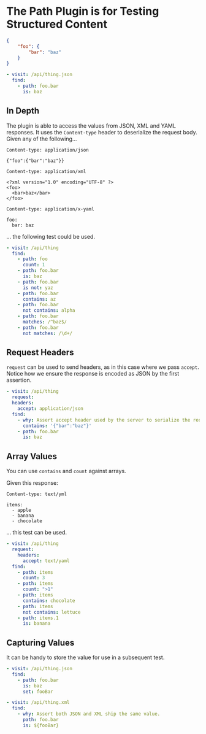 # The Path Plugin is for Testing Structured Content

```json
{
    "foo": {
        "bar": "baz"
    }
}
```

```yaml
- visit: /api/thing.json
  find:
    - path: foo.bar
      is: baz
```      

## In Depth

The plugin is able to access the values from JSON, XML and YAML responses. It uses the `Content-type` header to deserialize the request body. Given any of the following...

```text
Content-type: application/json

{"foo":{"bar":"baz"}}
```

```text
Content-type: application/xml

<?xml version="1.0" encoding="UTF-8" ?>
<foo>
  <bar>baz</bar>
</foo>
```

```text
Content-type: application/x-yaml

foo:
  bar: baz
```

... the following test could be used.

```yaml
- visit: /api/thing
  find:
    - path: foo
      count: 1
    - path: foo.bar
      is: baz
    - path: foo.bar
      is not: yaz
    - path: foo.bar
      contains: az
    - path: foo.bar
      not contains: alpha
    - path: foo.bar
      matches: /^baz$/
    - path: foo.bar
      not matches: /\d+/
```

## Request Headers

`request` can be used to send headers, as in this case where we pass `accept`. Notice how we ensure the response is encoded as JSON by the first assertion.

```yaml
- visit: /api/thing
  request:
  headers:
    accept: application/json
  find:
    - why: Assert accept header used by the server to serialize the request.
      contains: '{"bar":"baz"}'
    - path: foo.bar
      is: baz
```      

## Array Values

You can use `contains` and `count` against arrays.

Given this response:

```text
Content-type: text/yml

items:
  - apple
  - banana
  - chocolate
```

... this test can be used.

```yaml
- visit: /api/thing
  request:
    headers:
      accept: text/yaml
  find:
    - path: items
      count: 3
    - path: items
      count: ">1"
    - path: items
      contains: chocolate
    - path: items
      not contains: lettuce
    - path: items.1
      is: banana
```

## Capturing Values

It can be handy to store the value for use in a subsequent test.

```yaml
- visit: /api/thing.json
  find:
    - path: foo.bar
      is: baz
      set: fooBar

- visit: /api/thing.xml
  find:
    - why: Assert both JSON and XML ship the same value.
      path: foo.bar
      is: ${fooBar}
```
